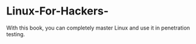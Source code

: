 # Linux-For-Hackers-
With this book, you can completely master Linux and use it in penetration testing.
